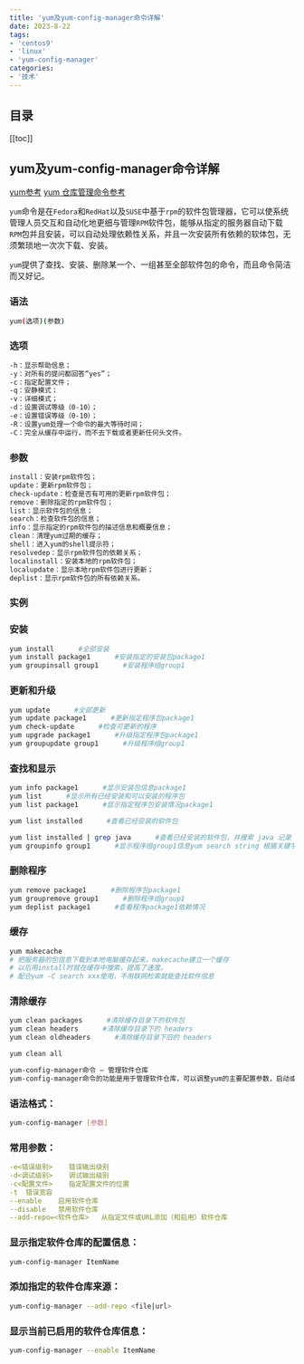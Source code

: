 ```yaml
---
title: 'yum及yum-config-manager命令详解'
date: 2023-8-22
tags:
- 'centos9'
- 'linux'
- 'yum-config-manager'
categories:
- '技术'
---
```


## 目录
[[toc]]

## yum及yum-config-manager命令详解

[yum参考](https://blog.csdn.net/duansamve/article/details/128366593)
[yum 仓库管理命令参考](https://blog.csdn.net/weixin_43930641/article/details/119450824)

`yum`命令是在`Fedora`和`RedHat`以及`SUSE`中基于`rpm`的软件包管理器，它可以使系统管理人员交互和自动化地更细与管理`RPM`软件包，能够从指定的服务器自动下载`RPM`包并且安装，可以自动处理依赖性关系，并且一次安装所有依赖的软体包，无须繁琐地一次次下载、安装。

`yum`提供了查找、安装、删除某一个、一组甚至全部软件包的命令，而且命令简洁而又好记。

### 语法
```bash
yum(选项)(参数)
```
### 选项
```bash
-h：显示帮助信息；
-y：对所有的提问都回答“yes”；
-c：指定配置文件；
-q：安静模式；
-v：详细模式；
-d：设置调试等级（0-10）；
-e：设置错误等级（0-10）；
-R：设置yum处理一个命令的最大等待时间；
-C：完全从缓存中运行，而不去下载或者更新任何头文件。
```
### 参数
```bash
install：安装rpm软件包；
update：更新rpm软件包；
check-update：检查是否有可用的更新rpm软件包；
remove：删除指定的rpm软件包；
list：显示软件包的信息；
search：检查软件包的信息；
info：显示指定的rpm软件包的描述信息和概要信息；
clean：清理yum过期的缓存；
shell：进入yum的shell提示符；
resolvedep：显示rpm软件包的依赖关系；
localinstall：安装本地的rpm软件包；
localupdate：显示本地rpm软件包进行更新；
deplist：显示rpm软件包的所有依赖关系。
```
### 实例
### 安装
``` bash
yum install      #全部安装
yum install package1      #安装指定的安装包package1
yum groupinsall group1      #安装程序组group1
```
### 更新和升级
``` bash
yum update      #全部更新
yum update package1      #更新指定程序包package1
yum check-update      #检查可更新的程序
yum upgrade package1      #升级指定程序包package1
yum groupupdate group1      #升级程序组group1
```
### 查找和显示
``` bash
yum info package1      #显示安装包信息package1
yum list      #显示所有已经安装和可以安装的程序包
yum list package1      #显示指定程序包安装情况package1

yum list installed      #查看已经安装的软件包

yum list installed | grep java      #查看已经安装的软件包，并搜索 java 记录
yum groupinfo group1      #显示程序组group1信息yum search string 根据关键字string查找安装包
```
### 删除程序
``` bash
yum remove package1      #删除程序包package1
yum groupremove group1      #删除程序组group1
yum deplist package1      #查看程序package1依赖情况
```
### 缓存
``` bash
yum makecache
# 把服务器的包信息下载到本地电脑缓存起来，makecache建立一个缓存
# 以后用install时就在缓存中搜索，提高了速度。
# 配合yum -C search xxx使用，不用联网检索就能查找软件信息
```
### 清除缓存
``` bash
yum clean packages      #清除缓存目录下的软件包
yum clean headers      #清除缓存目录下的 headers
yum clean oldheaders      #清除缓存目录下旧的 headers

yum clean all

yum-config-manager命令 – 管理软件仓库
yum-config-manager命令的功能是用于管理软件仓库，可以调整yum的主要配置参数，启动或关闭指定软件源，删除已有软件仓库等工作。
```
### 语法格式：
``` bash
yum-config-manager [参数]
```
### 常用参数：
``` yml
-e<错误级别>	错误输出级别
-d<调试级别>	调试输出级别
-c<配置文件>	指定配置文件的位置
-t	错误宽容
--enable	启用软件仓库
--disable	禁用软件仓库
--add-repo=<软件仓库>	从指定文件或URL添加（和启用）软件仓库
```
### 显示指定软件仓库的配置信息：
``` bash
yum-config-manager ItemName
```
 ### 添加指定的软件仓库来源：
``` bash
yum-config-manager --add-repo <file|url>
```
### 显示当前已启用的软件仓库信息：
``` bash
yum-config-manager --enable ItemName
```
